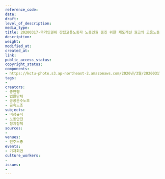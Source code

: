 ```yaml
---
reference_code: 
date: 
draft: 
level_of_description: 
media_type: 
title: 20200317-국가인권위 간접고용노동자 노동인권 증진 위한 제도개선 권고의 고용노동부 답변 규탄 민주노총 기자회견
description: 
weight: 
modified_at: 
created_at: 
link: 
public_access_status: 
copyright_status: 
components:
- https://kctu-photo.s3.ap-northeast-2.amazonaws.com/2020년/3월/20200317-국가인권위+간접고용노동자+노동인권+증진+위한+제도개선+권고의+고용노동부+답변+규탄+민주노총+기자회견/_DSC2426.jpg
tags:
- 
creators:
- 총연맹
- 법률단체
- 공공운수노조
- 금속노조
subjects:
- 비정규직
- 노동안전
- 정치정책
sources:
- 
venues:
- 민주노총
events:
- 기자회견
culture_workers:
- 
issues:
- 
---
```


